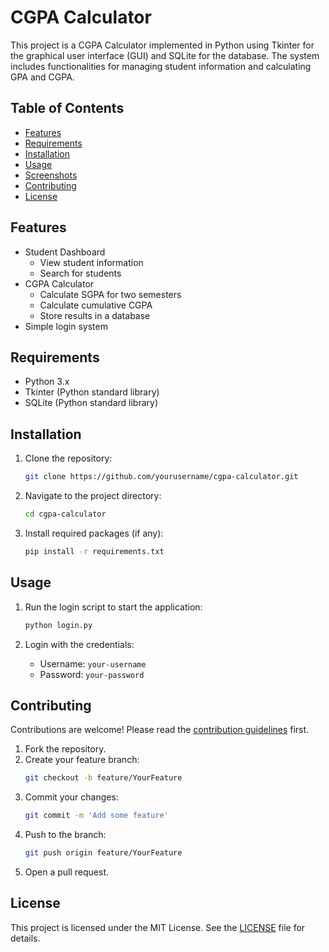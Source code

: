 

# CGPA Calculator

This project is a CGPA Calculator implemented in Python using Tkinter for the graphical user interface (GUI) and SQLite for the database. The system includes functionalities for managing student information and calculating GPA and CGPA.

## Table of Contents
- [Features](#features)
- [Requirements](#requirements)
- [Installation](#installation)
- [Usage](#usage)
- [Screenshots](#screenshots)
- [Contributing](#contributing)
- [License](#license)

## Features
- Student Dashboard
  - View student information
  - Search for students
- CGPA Calculator
  - Calculate SGPA for two semesters
  - Calculate cumulative CGPA
  - Store results in a database
- Simple login system

## Requirements
- Python 3.x
- Tkinter (Python standard library)
- SQLite (Python standard library)

## Installation
1. Clone the repository:
    ```bash
    git clone https://github.com/yourusername/cgpa-calculator.git
    ```
2. Navigate to the project directory:
    ```bash
    cd cgpa-calculator
    ```
3. Install required packages (if any):
    ```bash
    pip install -r requirements.txt
    ```

## Usage
1. Run the login script to start the application:
    ```bash
    python login.py
    ```

2. Login with the credentials:
   - Username: `your-username`
   - Password: `your-password`

## Contributing
Contributions are welcome! Please read the [contribution guidelines](CONTRIBUTING.md) first.

1. Fork the repository.
2. Create your feature branch:
    ```bash
    git checkout -b feature/YourFeature
    ```
3. Commit your changes:
    ```bash
    git commit -m 'Add some feature'
    ```
4. Push to the branch:
    ```bash
    git push origin feature/YourFeature
    ```
5. Open a pull request.

## License
This project is licensed under the MIT License. See the [LICENSE](LICENSE) file for details.
